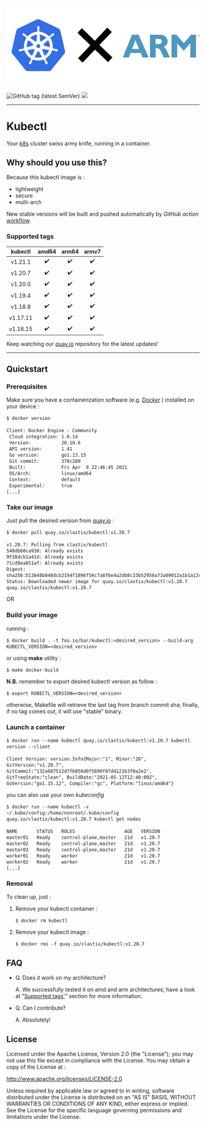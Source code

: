 
<p align="center">
  <img src="assets/logo/kubexarm.png" />
</p>

<p align="left">
  <img alt="GitHub tag (latest SemVer)" src="https://img.shields.io/github/v/tag/clastix/kubectl?sort=semver">
  <img src="https://img.shields.io/github/license/clastix/kubectl"/>
</p>

---

# Kubectl

Your [k8s](https://kubernetes.io) cluster swiss army knife, running in a container.

## Why should you use this?

Because this kubectl image is :

- lightweight
- secure
- multi-arch

New stable versions will be built and pushed automatically by *GitHub action* [workflow](https://github.com/clastix/kubectl/blob/master/.github/workflows/docker-ci.yml).

### Supported tags

| kubectl | amd64 | arm64 | armv7 |
| :---: | :---: | :---: | :---: |
|v1.21.1| :heavy_check_mark: | :heavy_check_mark: | :heavy_check_mark: |
|v1.20.7| :heavy_check_mark: | :heavy_check_mark: | :heavy_check_mark: |
|v1.20.0| :heavy_check_mark: | :heavy_check_mark: | :heavy_check_mark: |
|v1.19.4| :heavy_check_mark: | :heavy_check_mark: | :heavy_check_mark: |
|v1.18.8| :heavy_check_mark: | :heavy_check_mark: | :heavy_check_mark: |
|v1.17.11| :heavy_check_mark: | :heavy_check_mark: | :heavy_check_mark: |
|v1.16.15| :heavy_check_mark: | :heavy_check_mark: | :heavy_check_mark: |

Keep watching our [quay.io](https://quay.io/repository/clastix/kubectl) repository for the latest updates!

---

## Quickstart

### Prerequisites

Make sure you have a containerization software (e.g. _[Docker](https://www.docker.com/)_ ) installed on your device :

```
$ docker version

Client: Docker Engine - Community
 Cloud integration: 1.0.14
 Version:           20.10.6
 API version:       1.41
 Go version:        go1.13.15
 Git commit:        370c289
 Built:             Fri Apr  9 22:46:45 2021
 OS/Arch:           linux/amd64
 Context:           default
 Experimental:      true
[...]
```

### Take our image

Just pull the desired version from [quay.io](https://quay.io/repository/clastix/kubectl) :

```
$ docker pull quay.io/clastix/kubectl:v1.20.7

v1.20.7: Pulling from clastix/kubectl
540db60ca938: Already exists 
9f38dcb1a41d: Already exists 
71cd9ea851af: Already exists 
Digest: sha256:513848b048dcb2194f1896f56c7a8f6e4a2db8c33b52958a73a09012a1b1a12c
Status: Downloaded newer image for quay.io/clastix/kubectl:v1.20.7
quay.io/clastix/kubectl:v1.20.7
```

OR

### Build your image

running :

```
$ docker build . -t foo.io/bar/kubectl:<desired_version> --build-arg KUBECTL_VERSION=<desired_version>
```

or using **make** utility :
```
$ make docker-build
```
**N.B.** remember to export desired kubectl version as follow :

```
$ export KUBECTL_VERSION=<desired_version>
```

otherwise, Makefile will retrieve the last tag from branch commit sha;
finally, if no tag comes out, it will use "stable" binary.

### Launch a container

```
$ docker run --name kubectl quay.io/clastix/kubectl:v1.20.7 kubectl version --client

Client Version: version.Info{Major:"1", Minor:"20", GitVersion:"v1.20.7", GitCommit:"132a687512d7fb058d0f5890f07d4121b3f0a2e2", GitTreeState:"clean", BuildDate:"2021-05-12T12:40:09Z", GoVersion:"go1.15.12", Compiler:"gc", Platform:"linux/amd64"}
```

you can also use your own _kubeconfig_

```
$ docker run --name kubectl -v ~/.kube/config:/home/nonroot/.kube/config quay.io/clastix/kubectl:v1.20.7 kubectl get nodes

NAME       STATUS   ROLES                  AGE   VERSION
master01   Ready    control-plane,master   21d   v1.20.7
master02   Ready    control-plane,master   21d   v1.20.7
master03   Ready    control-plane,master   21d   v1.20.7
worker01   Ready    worker                 21d   v1.20.7
worker02   Ready    worker                 21d   v1.20.7
[...]
```

### Removal
To clean up, just :

1. Remove your kubectl container :

    ```
    $ docker rm kubectl
    ```

3. Remove your kubectl image :

    ```
    $ docker rmi -f quay.io/clastix/kubectl:v1.20.7
    ```

## FAQ
- Q. Does it work on my architecture?

  A. We successfully tested it on amd and arm architectures; have a look at "[Supported tags'](https://github.com/clastix/kubectl#supported-tags)" section for more information.

- Q. Can I contribute?

  A. Absolutely!

## License

Licensed under the Apache License, Version 2.0 (the "License"); you may not use this file except in compliance with the License. You may obtain a copy of the License at :

http://www.apache.org/licenses/LICENSE-2.0

Unless required by applicable law or agreed to in writing, software distributed under the License is distributed on an "AS IS" BASIS, WITHOUT WARRANTIES OR CONDITIONS OF ANY KIND, either express or implied. See the License for the specific language governing permissions and limitations under the License.
